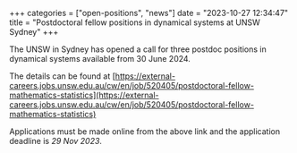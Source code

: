 +++
categories = ["open-positions", "news"]
date = "2023-10-27 12:34:47"
title = "Postdoctoral fellow positions in dynamical systems at UNSW Sydney"
+++

The UNSW in Sydney has opened a call for three postdoc positions in dynamical systems available from 30 June 2024.

The details can be found at
[https://external-careers.jobs.unsw.edu.au/cw/en/job/520405/postdoctoral-fellow-mathematics-statistics](https://external-careers.jobs.unsw.edu.au/cw/en/job/520405/postdoctoral-fellow-mathematics-statistics)

Applications must be made online from the above link and the application deadline is *29 Nov 2023*.
